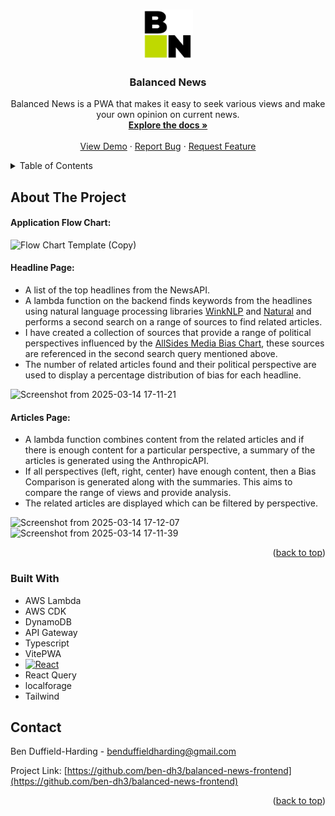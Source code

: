 <a id="readme-top"></a>

<!-- PROJECT LOGO -->
<br />
<div align="center">
  <a href="https://github.com/ben-dh3/balanced-news-frontend">
    <img src="public/logo.png" alt="Logo" width="80" height="80">
  </a>

<h3 align="center">Balanced News</h3>

  <p align="center">
    Balanced News is a PWA that makes it easy to seek various views and make your own opinion on current news.
    <br />
    <a href="https://github.com/ben-dh3/balanced-news-frontend"><strong>Explore the docs »</strong></a>
    <br />
    <br />
    <a href="https://balancednews.netlify.app/">View Demo</a>
    &middot;
    <a href="https://github.com/ben-dh3/balanced-news-frontend/issues/new?labels=bug&template=bug-report---.md">Report Bug</a>
    &middot;
    <a href="https://github.com/ben-dh3/balanced-news-frontend/issues/new?labels=enhancement&template=feature-request---.md">Request Feature</a>
  </p>
</div>



<!-- TABLE OF CONTENTS -->
<details>
  <summary>Table of Contents</summary>
  <ol>
    <li>
      <a href="#about-the-project">About The Project</a>
      <ul>
        <li><a href="#built-with">Built With</a></li>
      </ul>
    </li>
    <li><a href="#contact">Contact</a></li>
  </ol>
</details>



<!-- ABOUT THE PROJECT -->
## About The Project
#### Application Flow Chart:
<img width="1728" alt="Flow Chart Template (Copy)" src="https://github.com/user-attachments/assets/2bfce1e3-8cf9-4b86-a0e9-ef75a6e4fa50" />


#### Headline Page:
* A list of the top headlines from the NewsAPI.
* A lambda function on the backend finds keywords from the headlines using natural language processing libraries [WinkNLP](https://winkjs.org/wink-nlp/) and [Natural](https://naturalnode.github.io/natural/) and performs a second search on a range of sources to find related articles.
* I have created a collection of sources that provide a range of political perspectives influenced by the [AllSides Media Bias Chart](https://www.allsides.com/media-bias/media-bias-chart), these sources are referenced in the second search query mentioned above.
* The number of related articles found and their political perspective are used to display a percentage distribution of bias for each headline.
  
![Screenshot from 2025-03-14 17-11-21](https://github.com/user-attachments/assets/4a0116b3-9b85-4e8f-a9e1-f35c0b13ffb1)

#### Articles Page:
* A lambda function combines content from the related articles and if there is enough content for a particular perspective, a summary of the articles is generated using the AnthropicAPI.
* If all perspectives (left, right, center) have enough content, then a Bias Comparison is generated along with the summaries. This aims to compare the range of views and provide analysis.
* The related articles are displayed which can be filtered by perspective.
  
![Screenshot from 2025-03-14 17-12-07](https://github.com/user-attachments/assets/8f6227dd-edd3-4888-a770-e728cfbc126c)
![Screenshot from 2025-03-14 17-11-39](https://github.com/user-attachments/assets/10e25996-489f-4f7f-afd9-37917bba13c4)



<p align="right">(<a href="#readme-top">back to top</a>)</p>


### Built With

* AWS Lambda
* AWS CDK
* DynamoDB
* API Gateway
* Typescript
* VitePWA
* [![React][React.js]][React-url]
* React Query
* localforage
* Tailwind


<!-- CONTACT -->
## Contact

Ben Duffield-Harding - benduffieldharding@gmail.com

Project Link: [https://github.com/ben-dh3/balanced-news-frontend](https://github.com/ben-dh3/balanced-news-frontend)

<p align="right">(<a href="#readme-top">back to top</a>)</p>

<!-- MARKDOWN LINKS & IMAGES -->
<!-- https://www.markdownguide.org/basic-syntax/#reference-style-links -->
[contributors-shield]: https://img.shields.io/github/contributors/github_username/repo_name.svg?style=for-the-badge
[contributors-url]: https://github.com/github_username/repo_name/graphs/contributors
[forks-shield]: https://img.shields.io/github/forks/github_username/repo_name.svg?style=for-the-badge
[forks-url]: https://github.com/github_username/repo_name/network/members
[stars-shield]: https://img.shields.io/github/stars/github_username/repo_name.svg?style=for-the-badge
[stars-url]: https://github.com/github_username/repo_name/stargazers
[issues-shield]: https://img.shields.io/github/issues/github_username/repo_name.svg?style=for-the-badge
[issues-url]: https://github.com/github_username/repo_name/issues
[license-shield]: https://img.shields.io/github/license/github_username/repo_name.svg?style=for-the-badge
[license-url]: https://github.com/github_username/repo_name/blob/master/LICENSE.txt
[linkedin-shield]: https://img.shields.io/badge/-LinkedIn-black.svg?style=for-the-badge&logo=linkedin&colorB=555
[linkedin-url]: https://linkedin.com/in/linkedin_username
[product-screenshot]: images/screenshot.png
[Next.js]: https://img.shields.io/badge/next.js-000000?style=for-the-badge&logo=nextdotjs&logoColor=white
[Next-url]: https://nextjs.org/
[React.js]: https://img.shields.io/badge/React-20232A?style=for-the-badge&logo=react&logoColor=61DAFB
[React-url]: https://reactjs.org/
[Vue.js]: https://img.shields.io/badge/Vue.js-35495E?style=for-the-badge&logo=vuedotjs&logoColor=4FC08D
[Vue-url]: https://vuejs.org/
[Angular.io]: https://img.shields.io/badge/Angular-DD0031?style=for-the-badge&logo=angular&logoColor=white
[Angular-url]: https://angular.io/
[Svelte.dev]: https://img.shields.io/badge/Svelte-4A4A55?style=for-the-badge&logo=svelte&logoColor=FF3E00
[Svelte-url]: https://svelte.dev/
[Laravel.com]: https://img.shields.io/badge/Laravel-FF2D20?style=for-the-badge&logo=laravel&logoColor=white
[Laravel-url]: https://laravel.com
